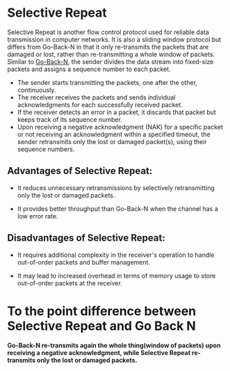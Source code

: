# Selective Repeat
Selective Repeat is another flow control protocol used for reliable data transmission in computer networks. It is also a sliding window protocol but differs from Go-Back-N in that it only re-transmits the packets that are damaged or lost, rather than re-transmitting a whole window of packets. Similar to [Go-Back-N](stop_n_wait.md), the sender divides the data stream into fixed-size packets and assigns a sequence number to each packet.

* The sender starts transmitting the packets, one after the other, continuously.
* The receiver receives the packets and sends individual acknowledgments for each successfully received packet.
* If the receiver detects an error in a packet, it discards that packet but keeps track of its sequence number.
* Upon receiving a negative acknowledgment (NAK) for a specific packet or not receiving an acknowledgment within a specified timeout, the sender retransmits only the lost or damaged packet(s), using their sequence numbers.

## Advantages of Selective Repeat:

* It reduces unnecessary retransmissions by selectively retransmitting only the lost or damaged packets.

* It provides better throughput than Go-Back-N when the channel has a low error rate.

## Disadvantages of Selective Repeat:

* It requires additional complexity in the receiver's operation to handle out-of-order packets and buffer management.

* It may lead to increased overhead in terms of memory usage to store out-of-order packets at the receiver.


# To the point difference between Selective Repeat and Go Back N

**Go-Back-N re-transmits again the whole thing(window of packets) upon receiving a negative acknowledgment, while Selective Repeat re-transmits only the lost or damaged packets.**